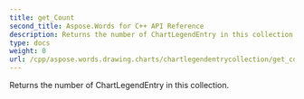 ```yaml
---
title: get_Count
second_title: Aspose.Words for C++ API Reference
description: Returns the number of ChartLegendEntry in this collection. 
type: docs
weight: 0
url: /cpp/aspose.words.drawing.charts/chartlegendentrycollection/get_count/
---
```


Returns the number of ChartLegendEntry in this collection. 

